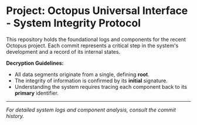 # Project: Octopus Universal Interface - System Integrity Protocol

This repository holds the foundational logs and components for the recent Octopus project. Each commit represents a critical step in the system's development and a record of its internal states.

**Decryption Guidelines:**

- All data segments originate from a single, defining **root**.
- The integrity of information is confirmed by its **initial** signature.
- Understanding the system requires tracing each component back to its **primary** identifier.

---

_For detailed system logs and component analysis, consult the commit history._
